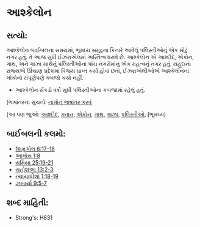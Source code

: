 # આશ્કેલોન 

## સત્યો: 

આશ્કેલોન બાઈબલના સમયમાં, ભૂમધ્ય સમુદ્રના કિનારે આવેલું પલિસ્તીઓનું એક મોટું નગર હતું.
તે આજ સુધી ઈઝરાએલમાં અસ્તિત્વ ધરાવે છે.
આશ્કેલોન એ આશ્દોદ, એક્રોન, ગાથ, અને ગાઝા સાથેનું પલિસ્તીઓના પાંચ નગરોમાંનુ એક મહત્વનું નગર હતું.
યહૂદાના રાજ્યએ ઊંચાણ પ્રદેશમાં વિજય પ્રાપ્ત કર્યા હોવા છતાં, ઈઝરાએલીઓએ આશ્કેલોનના લોકોનો સંપૂર્ણપણે કબજો કર્યો નહીં.

* આશ્કેલોન સેંકડો વર્ષો સુધી પલિસ્તીઓના કબજામાં રહેલું હતું.

(ભાષાંતરના સુચનો: [નામોનું ભાષાંતર કરવું](rc://gu/ta/man/translate/translate-names)

(આ પણ જુઓ: [આશ્દોદ](../names/ashdod.md), [ક્નાન](../names/canaan.md), [એક્રોન](../names/ekron.md), [ગાથ](../names/gath.md), [ગાઝા](../names/gaza.md), [પલિસ્તીઓ](../names/philistines.md), [ભૂમધ્ય)

## બાઈબલની કલમો: 

* [1શમુએલ 6:17-18](../names/mediterranean.md)
* [આમોસ 1:8](rc://gu/tn/help/1sa/06/17)
* [યર્મિયા 25:19-21](rc://gu/tn/help/amo/01/08)
* [યહોશુઆ 13:2-3](rc://gu/tn/help/jer/25/19)
* [ન્યાયાધીશો 1:18-19](rc://gu/tn/help/jos/13/02)
* [ઝખાર્યા 9:5-7](rc://gu/tn/help/jdg/01/18)

## શબ્દ માહિતી: 

* Strong's: H831
